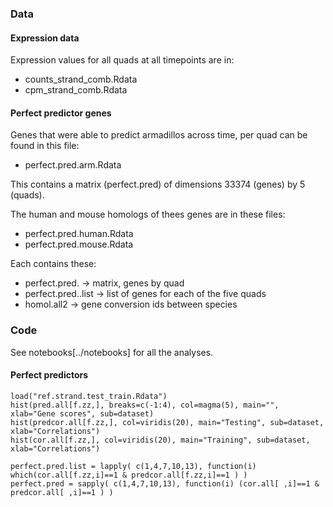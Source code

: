 ### Data

#### Expression data 
Expression values for all quads at all timepoints are in: 
- counts_strand_comb.Rdata
- cpm_strand_comb.Rdata

#### Perfect predictor genes 
Genes that were able to predict armadillos across time, per quad can be found in this file: 
- perfect.pred.arm.Rdata 

This contains a matrix (perfect.pred) of dimensions 33374 (genes) by 5 (quads).  

The human and mouse homologs of thees genes are in these files: 
- perfect.pred.human.Rdata
- perfect.pred.mouse.Rdata

Each contains these: 
- perfect.pred.<species> -> matrix, genes by quad
- perfect.pred.<species>.list -> list of genes for each of the five quads 
- homol.all2 -> gene conversion ids between species 

### Code
See notebooks[../notebooks] for all the analyses. 

#### Perfect predictors
```
load("ref.strand.test_train.Rdata")
hist(pred.all[f.zz,], breaks=c(-1:4), col=magma(5), main="", xlab="Gene scores", sub=dataset)
hist(predcor.all[f.zz,], col=viridis(20), main="Testing", sub=dataset, xlab="Correlations")
hist(cor.all[f.zz,], col=viridis(20), main="Training", sub=dataset, xlab="Correlations")

perfect.pred.list = lapply( c(1,4,7,10,13), function(i) which(cor.all[f.zz,i]==1 & predcor.all[f.zz,i]==1 ) )
perfect.pred = sapply( c(1,4,7,10,13), function(i) (cor.all[ ,i]==1 & predcor.all[ ,i]==1 ) )

```
